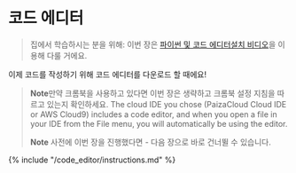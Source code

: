 # 코드 에디터

> 집에서 학습하시는 분을 위해: 이번 장은 [파이썬 및 코드 에디터설치 비디오](https://www.youtube.com/watch?v=pVTaqzKZCdA&t=4m43s)을 이용해 다룰 거에요.

이제 코드를 작성하기 위해 코드 에디터를 다운로드 할 때에요!

> **Note**만약 크롬북을 사용하고 있다면 이번 장은 생략하고 크롬북 설정 지침을 따르고 있는지 확인하세요. The cloud IDE you chose (PaizaCloud Cloud IDE or AWS Cloud9) includes a code editor, and when you open a file in your IDE from the File menu, you will automatically be using the editor.
> 
> **Note** 사전에 이번 장을 진행했다면 - 다음 장으로 바로 건너뛸 수 있습니다.

{% include "/code_editor/instructions.md" %}
